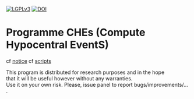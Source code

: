 [![LGPLv3](https://www.gnu.org/graphics/gplv3-127x51.png)](https://www.gnu.org/licenses/gpl.html)
[![DOI](https://zenodo.org/badge/23700/HaugmardMeric/CHEs.svg)](https://zenodo.org/badge/latestdoi/23700/HaugmardMeric/CHEs)


# Programme CHEs (Compute Hypocentral EventS)

cf [notice](https://github.com/HaugmardMeric/CHEs/blob/master/DOC/notice.pdf)
cf [scripts](https://github.com/HaugmardMeric/CHEs/blob/master/DOC/EDITscripts.pdf)


 

 
This program is distributed for research purposes and in the hope         
that it will be useful however without any warranties.                    
Use it on your own risk. 
Please, issue panel to report bugs/improvements/... .    